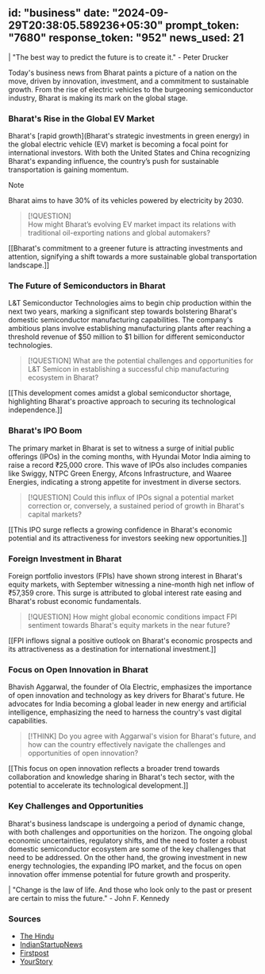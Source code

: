 
id: "business"
date: "2024-09-29T20:38:05.589236+05:30"
prompt_token: "7680"
response_token: "952"
news_used: 21
------
| "The best way to predict the future is to create it." - Peter Drucker

Today's business news from Bharat paints a picture of a nation on the move, driven by innovation, investment, and a commitment to sustainable growth. From the rise of electric vehicles to the burgeoning semiconductor industry, Bharat is making its mark on the global stage.

### Bharat's Rise in the Global EV Market

Bharat's [rapid growth](Bharat's strategic investments in green energy) in the global electric vehicle (EV) market is becoming a focal point for international investors. With both the United States and China recognizing Bharat's expanding influence, the country’s push for sustainable transportation is gaining momentum.

> [!NOTE]  
> Bharat aims to have 30% of its vehicles powered by electricity by 2030.

> [!QUESTION]  
> How might Bharat’s evolving EV market impact its relations with traditional oil-exporting nations and global automakers?

[[Bharat's commitment to a greener future is attracting investments and attention, signifying a shift towards a more sustainable global transportation landscape.]]

###  The Future of Semiconductors in Bharat

L&T Semiconductor Technologies aims to begin chip production within the next two years, marking a significant step towards bolstering Bharat's domestic semiconductor manufacturing capabilities. The company's ambitious plans involve establishing manufacturing plants after reaching a threshold revenue of $50 million to $1 billion for different semiconductor technologies.

> [!QUESTION] 
> What are the potential challenges and opportunities for L&T Semicon in establishing a successful chip manufacturing ecosystem in Bharat?

[[This development comes amidst a global semiconductor shortage, highlighting Bharat's proactive approach to securing its technological independence.]]

### Bharat's IPO Boom

The primary market in Bharat is set to witness a surge of initial public offerings (IPOs) in the coming months, with Hyundai Motor India aiming to raise a record ₹25,000 crore. This wave of IPOs also includes companies like Swiggy, NTPC Green Energy, Afcons Infrastructure, and Waaree Energies, indicating a strong appetite for investment in diverse sectors.

> [!QUESTION] 
> Could this influx of IPOs signal a potential market correction or, conversely, a sustained period of growth in Bharat's capital markets?

[[This IPO surge reflects a growing confidence in Bharat's economic potential and its attractiveness for investors seeking new opportunities.]]

###  Foreign Investment in Bharat

Foreign portfolio investors (FPIs) have shown strong interest in Bharat's equity markets, with September witnessing a nine-month high net inflow of ₹57,359 crore. This surge is attributed to global interest rate easing and Bharat's robust economic fundamentals.

> [!QUESTION] 
> How might global economic conditions impact FPI sentiment towards Bharat's equity markets in the near future?

[[FPI inflows signal a positive outlook on Bharat's economic prospects and its attractiveness as a destination for international investment.]]

###  Focus on Open Innovation in Bharat

Bhavish Aggarwal, the founder of Ola Electric, emphasizes the importance of open innovation and technology as key drivers for Bharat's future. He advocates for India becoming a global leader in new energy and artificial intelligence, emphasizing the need to harness the country's vast digital capabilities.

> [!THINK]
> Do you agree with Aggarwal's vision for Bharat's future, and how can the country effectively navigate the challenges and opportunities of open innovation?

[[This focus on open innovation reflects a broader trend towards collaboration and knowledge sharing in Bharat's tech sector, with the potential to accelerate its technological development.]]

###  Key Challenges and Opportunities

Bharat's business landscape is undergoing a period of dynamic change, with both challenges and opportunities on the horizon. The ongoing global economic uncertainties, regulatory shifts, and the need to foster a robust domestic semiconductor ecosystem are some of the key challenges that need to be addressed. On the other hand, the growing investment in new energy technologies, the expanding IPO market, and the focus on open innovation offer immense potential for future growth and prosperity.

| "Change is the law of life. And those who look only to the past or present are certain to miss the future." - John F. Kennedy

### Sources

- [The Hindu](https://www.thehindu.com/)
- [IndianStartupNews](https://indianstartupnews.com/)
- [Firstpost](https://www.firstpost.com/)
- [YourStory](https://yourstory.com/) 

